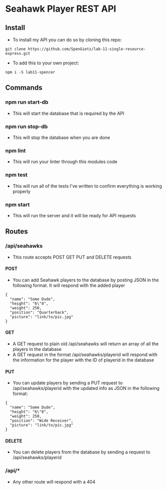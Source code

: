 # Seahawk Player REST API  

## Install  
- To install my API you can do so by cloning this repo:
```
git clone https://github.com/SpenGietz/lab-11-single-resource-express.git
```
- To add this to your own project:
```
npm i -S lab11-spencer
```

## Commands  

### npm run start-db  
- This will start the database that is required by the API  

### npm run stop-db  
- This will stop the database when you are done  

### npm lint  
- This will run your linter through this modules code  

### npm test  
- This will run all of the tests I've written to confirm everything is working properly  

### npm start  
- This will run the server and it will be ready for API requests  

## Routes  

### /api/seahawks  
- This route accepts POST GET PUT and DELETE requests  

#### POST  
- You can add Seahawk players to the database by posting JSON in the following format. It will respond with the added player  
```
{
  "name": "Some Dude",
  "height": "6\"8",
  "weight": 250,
  "position": "Quarterback",
  "picture": "link/to/pic.jpg"
}
```

#### GET  
- A GET request to plain old /api/seahawks will return an array of all the players in the database  
- A GET request in the format /api/seahawks/playerid will respond with the information for the player with the ID of playerid in the database  

#### PUT  
- You can update players by sending a PUT request to /api/seahawks/playerid with the updated info as JSON in the following format:  
```
{
  "name": "Some Dude",
  "height": "6\"8",
  "weight": 250,
  "position": "Wide Receiver",
  "picture": "link/to/pic.jpg"
}
```

#### DELETE  
- You can delete players from the database by sending a request to /api/seahawks/playerid  

### /api/*
- Any other route will respond with a 404
